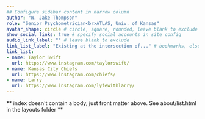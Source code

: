 ```yaml
---
## Configure sidebar content in narrow column
author: "W. Jake Thompson"
role: "Senior Psychometrician<br>ATLAS, Univ. of Kansas"
avatar_shape: circle # circle, square, rounded, leave blank to exclude
show_social_links: true # specify social accounts in site config
audio_link_label: "" # leave blank to exclude
link_list_label: "Existing at the intersection of..." # bookmarks, elsewhere, etc.
link_list:
- name: Taylor Swift
  url: https://www.instagram.com/taylorswift/
- name: Kansas City Chiefs
  url: https://www.instagram.com/chiefs/
- name: Larry
  url: https://www.instagram.com/lyfewithlarry/
---
```


** index doesn't contain a body, just front matter above.
See about/list.html in the layouts folder **

